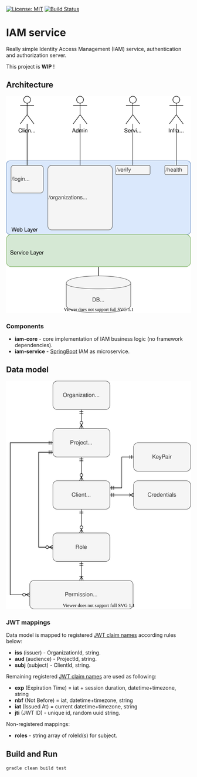 [![License: MIT](https://img.shields.io/badge/License-MIT-yellow.svg)](https://opensource.org/licenses/MIT)
[![Build Status](https://travis-ci.org/jveverka/iam-service.svg?branch=master)](https://travis-ci.org/jveverka/iam-service)

# IAM service
Really simple Identity Access Management (IAM) service, authentication and authorization server.

This project is __WIP__ !

## Architecture
![architecture](docs/IAM-service-architecture.svg)

### Components
* __iam-core__ - core implementation of IAM business logic (no framework dependencies).
* __iam-service__ - [SpringBoot](https://spring.io/projects/spring-boot) IAM as microservice. 

## Data model
![data-model](docs/IAM-data-model.svg)

### JWT mappings
Data model is mapped to registered [JWT claim names](https://tools.ietf.org/html/rfc7519#section-4) according rules below:
* __iss__ (issuer) - OrganizationId, string. 
* __aud__  (audience) - ProjectId, string.
* __subj__ (subject) - ClientId, string.

Remaining registered [JWT claim names](https://tools.ietf.org/html/rfc7519#section-4) are used as following:
* __exp__ (Expiration Time) = iat + session duration, datetime+timezone, string
* __nbf__ (Not Before) = iat, datetime+timezone, string
* __iat__ (Issued At) = current datetime+timezone, string
* __jti__ (JWT ID) - unique id, random uuid string.

Non-registered mappings:
* __roles__ - string array of roleId(s) for subject. 

## Build and Run
```
gradle clean build test
```


